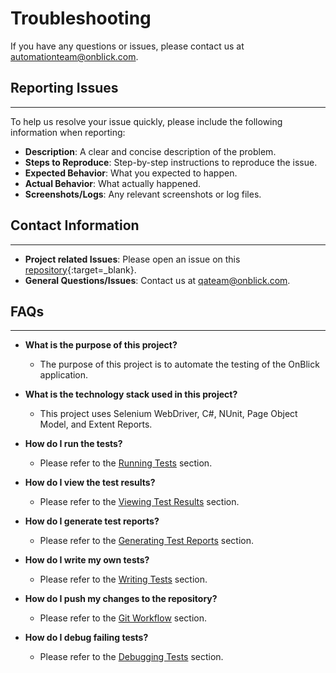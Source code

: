 # Troubleshooting

If you have any questions or issues, please contact us at [automationteam@onblick.com](mailto:automationteam@onblick.com).

## **Reporting Issues**

---

To help us resolve your issue quickly, please include the following information when reporting:

- **Description**: A clear and concise description of the problem.
- **Steps to Reproduce**: Step-by-step instructions to reproduce the issue.
- **Expected Behavior**: What you expected to happen.
- **Actual Behavior**: What actually happened.
- **Screenshots/Logs**: Any relevant screenshots or log files.


## **Contact Information**

---

- **Project related Issues**: Please open an issue on this [repository](https://onblickrigaps.visualstudio.com/Automation){:target=_blank}.
- **General Questions/Issues**: Contact us at [qateam@onblick.com](mailto:qateam@onblick.com).

## **FAQs**

---

- **What is the purpose of this project?**
	- The purpose of this project is to automate the testing of the OnBlick application.

- **What is the technology stack used in this project?**
  	- This project uses Selenium WebDriver, C#, NUnit, Page Object Model, and Extent Reports.

- **How do I run the tests?**
	- Please refer to the [Running Tests](../Writing%20Tests/running-tests.md/#how-to-run-tests) section.

- **How do I view the test results?**
	- Please refer to the [Viewing Test Results](../Writing%20Tests/running-tests.md/#viewing-test-results) section.

- **How do I generate test reports?**
	- Please refer to the [Generating Test Reports](../Advanced%20Topics/reports.md/#creating-a-report) section.

- **How do I write my own tests?**
	- Please refer to the [Writing Tests](../Writing%20Tests/first-test.md/#real-time-example-for-new-test) section.

- **How do I push my changes to the repository?**
	- Please refer to the [Git Workflow](../Best%20Practices%20and%20Tools/git.md/#git-workflow) section.

- **How do I debug failing tests?**
	- Please refer to the [Debugging Tests](../Debugging%20and%20Troubleshooting/debugging.md) section.